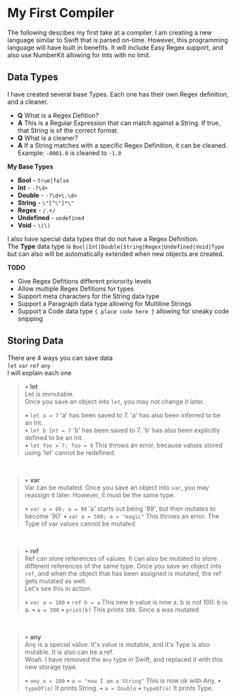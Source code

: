 # My First Compiler
The following descibes my first take at a compiler. I am creating a new language similar to Swift that is parsed on-time. However, this programming language will have built in benefits. It will include Easy Regex support, and also use NumberKit allowing for Ints with no limit.


## Data Types
I have created several base Types. Each one has their own Regex definition, and a cleaner.<br>
 - **Q** What is a Regex Defition?<br>
 - **A** This is a Regular Expression that can match against a String. If true, that String is of the correct format.
 - **Q** What is a cleaner?
 - **A** If a String matches with a specific Regex Definition, it can be cleaned. Example: `-0001.0` is cleaned to `-1.0`
 
**My Base Types**
 - **Bool** - `true|false`
 - **Int** - `-?\d+`
 - **Double** - `-?\d+\.\d+`
 - **String** - `\"[^\"]*\"`
 - **Regex** - `/.+/`
 - **Undefined** - `undefined`
 - **Void** - `\(\)`
 
I also have special data types that do not have a Regex Definition.<br>
The **Type** data type is `Bool|Int|Double|String|Regex|Undefined|Void|Type` but can also will be automatically extended when new objects are created.

**TODO**
 - Give Regex Defitions different priorority levels
 - Allow multiple Regex Defitions for types
 - Support meta characters for the String data type
 - Support a Paragraph data type allowing for Multiline Strings
 - Support a Code data type `{ place code here }` allowing for sneaky code snipping

## Storing Data
There are 4 ways you can save data<br>
`let` `var` `ref` `any`<br>
I will explain each one

>• **let**<br>
Let is immutable.<br>
Once you save an object into `let`, you may not change it later.
>
>• `let a = 7` 'a' has been saved to 7. 'a' has also been inferred to be an Int.<br>
• `let b Int = 7` 'b' has been saved to 7. 'b' has also been explicitly defined to be an Int.<br>
• `let foo = 7; foo = 8` This throws an error, because values stored using 'let' cannot be redefined.

<br>

>• **var**<br>
Var can be mutated.
Once you save an object into `var`, you may reassign it later. However, it must be the same type.
>
>• `var a = 88; a = 90` 'a' starts out being '88', but then mutates to become '90'
>• `var a = 500; a = "magic"` This throws an error. The Type of var values cannot be mutated

<br>

>• **ref**<br>
Ref can store references of values. It can also be mutated to store different references of the same type.
Once you save an object into `ref`, and when the object that has been assigned is mutated, the ref gets mutated as well.<br>
Let's see this in action.
>
>• `var a = 100`
>• `ref b = a` This new b value is now a. b is *not* 100. b is a.
>• `a = 300`
>• `print(b)` This prints `300`. Since a was mutated

<br>

>• **any**<br>
Any is a special value. It's value is mutable, and it's Type is also mutable. It is also can be a ref.<br>
Woah.
I have removed the `Any` type in Swift, and replaced it with this new storage type.
>
>• `any a = 100`
>• `a = "now I am a String"` This is now ok with Any.
>• `typeOf(a)` It prints String.
>• `a = Double`
>• `typeOf(a)` It prints Type.

<br>





